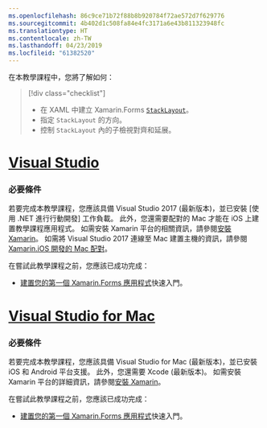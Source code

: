 ```yaml
---
ms.openlocfilehash: 86c9ce71b72f88b8b920784f72ae572d7f629776
ms.sourcegitcommit: 4b402d1c508fa84e4fc3171a6e43b811323948fc
ms.translationtype: HT
ms.contentlocale: zh-TW
ms.lasthandoff: 04/23/2019
ms.locfileid: "61382520"
---
```

在本教學課程中，您將了解如何：

> [!div class="checklist"]
> - 在 XAML 中建立 Xamarin.Forms [`StackLayout`](xref:Xamarin.Forms.StackLayout)。
> - 指定 `StackLayout` 的方向。
> - 控制 `StackLayout` 內的子檢視對齊和延展。

# <a name="visual-studiotabvswin"></a>[Visual Studio](#tab/vswin)

### <a name="prerequisites"></a>必要條件

若要完成本教學課程，您應該具備 Visual Studio 2017 (最新版本)，並已安裝 [使用 .NET 進行行動開發] 工作負載。 此外，您還需要配對的 Mac 才能在 iOS 上建置教學課程應用程式。 如需安裝 Xamarin 平台的相關資訊，請參閱[安裝 Xamarin](~/get-started/installation/index.md)。 如需將 Visual Studio 2017 連線至 Mac 建置主機的資訊，請參閱 [Xamarin.iOS 開發的 Mac 配對](~/ios/get-started/installation/windows/connecting-to-mac/index.md)。

在嘗試此教學課程之前，您應該已成功完成：

- [建置您的第一個 Xamarin.Forms 應用程式](~/get-started/first-app/index.md)快速入門。

# <a name="visual-studio-for-mactabvsmac"></a>[Visual Studio for Mac](#tab/vsmac)

### <a name="prerequisites"></a>必要條件

若要完成本教學課程，您應該具備 Visual Studio for Mac (最新版本)，並已安裝 iOS 和 Android 平台支援。 此外，您還需要 Xcode (最新版本)。 如需安裝 Xamarin 平台的詳細資訊，請參閱[安裝 Xamarin](~/get-started/installation/index.md)。

在嘗試此教學課程之前，您應該已成功完成：

- [建置您的第一個 Xamarin.Forms 應用程式](~/get-started/first-app/index.md)快速入門。
